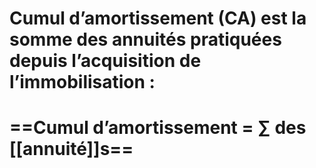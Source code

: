 # Cumul d’amortissement (CA) est la somme des annuités pratiquées depuis l’acquisition de l’immobilisation :

# ==Cumul d’amortissement = ∑ des [[annuité]]s==